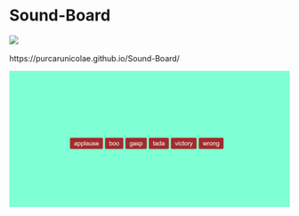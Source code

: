 # Sound-Board

<img src = "img1." >
<p>https://purcarunicolae.github.io/Sound-Board/</p>
<img src="Images/img1.PNG" width=600px>
<bl>
